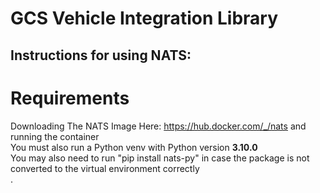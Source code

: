 # GCS Vehicle Integration Library

## Instructions for using NATS:  

# Requirements
Downloading The NATS Image Here: https://hub.docker.com/_/nats and running the container  
You must also run a Python venv with Python version **3.10.0**  
You may also need to run "pip install nats-py" in case the package is not converted to the virtual environment correctly  
.
